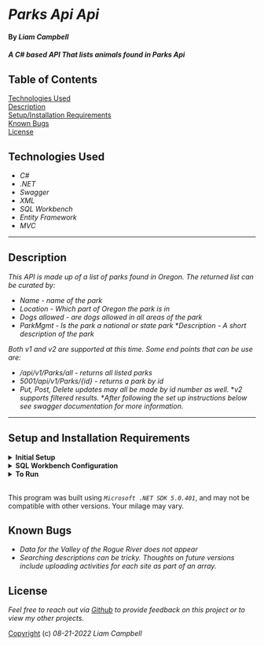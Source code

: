 # _Parks Api Api_

#### By _Liam Campbell_



#### _A C# based API That lists animals found in Parks Api_

## Table of Contents

[Technologies Used](#technologies-used)  
[Description](#description)  
[Setup/Installation Requirements](#setup-and-installation-requirements)  
[Known Bugs](#known-bugs)  
[License](#License)

## Technologies Used

* _C#_
* _.NET_
* _Swagger_
* _XML_
* _SQL Workbench_
* _Entity Framework_
* _MVC_


---
## Description
_This API is made up of a list of parks found in Oregon. The returned list can be curated by:_
* _Name - name of the park_
* _Location - Which part of Oregon the park is in_
* _Dogs allowed - are dogs allowed in all areas of the park_
* _ParkMgmt - Is the park a national or state park_
*_Description - A short description of the park_

_Both v1 and v2 are supported at this time. Some end points that can be use are:_

* _/api/v1/Parks/all - returns all listed parks_
* _5001/api/v1/Parks/{id} - returns a park by id_
* _Put, Post, Delete updates may all be made by id number as well._
*_v2 supports filtered results._
*_After following the set up instructions below see swagger documentation for more information._



---
## Setup and Installation Requirements

<details>
<summary><strong>Initial Setup</strong></summary>
<ol>
<li>Copy the git repository url: https://github.com/lcmpbll/ParksApi.Solution
<li>Open a shell program and navigate to your desktop.
<li>Clone the repository for this project using the "git clone" command and including the copied URL.
<li>While still in the shell program, navigate to the root directory of the newly created file named "ParksApi.Solution".
<li>From the root directory, navigate to the "ParksApi" directory.
<li>Move onto "SQL Workbench" instructions below to re-create database necessary to run this project.
<br>
</details>

<details>
<summary><strong>SQL Workbench Configuration</strong></summary>
<ol>
<li>Create an appsetting.json file in the "ParksApi" directory of the project*  
   <pre>ParksApi.Solution
   └── ParksApi
    └── appsetting.json</pre>
<li> Insert the following code** : <br>

<pre>{
   "Logging": {
    "LogLevel": {
      "Default": "Warning",
      "System": "Information",
      "Microsoft": "Information"
    }
  },
  "AllowedHosts": "*",
  "ConnectionStrings": {
    "DefaultConnection": "Server=localhost;Port=3306;database=park_api;uid=root;pwd=[YOUR-PASSWORD-HERE];"
  }
}</pre>
<small>*note: you must include your password in the code block section labeled "YOUR-PASSWORD-HERE".</small>
<small>**note: if you plan to push this cloned project to a public-facing repository, remember to add the appsettings.json file to your .gitignore before doing so.</small>

<li>Once "appsettings.json" file has been created, navigate back to SQL Workbench.


</details>

<details>
<summary><strong>To Run</strong></summary>
Navigate to:  
   <pre>ParksApi.Solution
   └── <strong>ParksApi</strong></pre>

Run `$ dotnet restore` in the console.<br>
Run `$ dotnet database update` in the console.<br>
Run `$ dotnet run` in the console
* _To view more information view localhost:[yourlocalhost]/index.html_
* _Additional information in JSon can also be viewed at https://localhost:[yourlocalhost]/swagger/v1/swagger.json
</details>

<br>

This program was built using *`Microsoft .NET SDK 5.0.401`*, and may not be compatible with other versions. Your milage may vary.

## Known Bugs

* _Data for the Valley of the Rogue River does not appear_
* _Searching descriptions can be tricky. Thoughts on future versions include uploading activities for each site as part of an array._

## License

_Feel free to reach out via [Github](github.com.lcmpbll) to provide feedback on this project or to view my other projects._

[Copyright](/LICENSE) (c) _08-21-2022_ _Liam Campbell_
